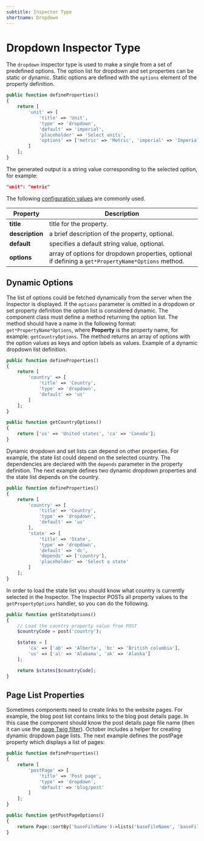 ```yaml
---
subtitle: Inspector Type
shortname: Dropdown
---
```

# Dropdown Inspector Type

The `dropdown` inspector type is used to make a single from a set of predefined options. The option list for dropdown and set properties can be static or dynamic. Static options are defined with the `options` element of the property definition.

```php
public function defineProperties()
{
    return [
        'unit' => [
            'title' => 'Unit',
            'type' => 'dropdown',
            'default' => 'imperial',
            'placeholder' => 'Select units',
            'options' => ['metric' => 'Metric', 'imperial' => 'Imperial']
        ]
    ];
}
```

The generated output is a string value corresponding to the selected option, for example:

```json
"unit": "metric"
```

The following [configuration values](../inspector-types.md) are commonly used.

Property | Description
------------- | -------------
**title** | title for the property.
**description** | a brief description of the property, optional.
**default** | specifies a default string value, optional.
**options** | array of options for dropdown properties, optional if defining a `get*PropertyName*Options` method.

## Dynamic Options

The list of options could be fetched dynamically from the server when the Inspector is displayed. If the `options` parameter is omitted in a dropdown or set property definition the option list is considered dynamic. The component class must define a method returning the option list. The method should have a name in the following format: `get*PropertyName*Options`, where **Property** is the property name, for example: `getCountryOptions`. The method returns an array of options with the option values as keys and option labels as values. Example of a dynamic dropdown list definition.

```php
public function defineProperties()
{
    return [
        'country' => [
            'title' => 'Country',
            'type' => 'dropdown',
            'default' => 'us'
        ]
    ];
}

public function getCountryOptions()
{
    return ['us' => 'United states', 'ca' => 'Canada'];
}
```

Dynamic dropdown and set lists can depend on other properties. For example, the state list could depend on the selected country. The dependencies are declared with the `depends` parameter in the property definition. The next example defines two dynamic dropdown properties and the state list depends on the country.

```php
public function defineProperties()
{
    return [
        'country' => [
            'title' => 'Country',
            'type' => 'dropdown',
            'default' => 'us'
        ],
        'state' => [
            'title' => 'State',
            'type' => 'dropdown',
            'default' => 'dc',
            'depends' => ['country'],
            'placeholder' => 'Select a state'
        ]
    ];
}
```

In order to load the state list you should know what country is currently selected in the Inspector. The Inspector POSTs all property values to the `getPropertyOptions` handler, so you can do the following.

```php
public function getStateOptions()
{
    // Load the country property value from POST
    $countryCode = post('country');

    $states = [
        'ca' => ['ab' => 'Alberta', 'bc' => 'British columbia'],
        'us' => ['al' => 'Alabama', 'ak' => 'Alaska']
    ];

    return $states[$countryCode];
}
```

## Page List Properties

Sometimes components need to create links to the website pages. For example, the blog post list contains links to the blog post details page. In this case the component should know the post details page file name (then it can use the [page Twig filter](../../markup/filter/page.md)). October includes a helper for creating dynamic dropdown page lists. The next example defines the postPage property which displays a list of pages:

```php
public function defineProperties()
{
    return [
        'postPage' => [
            'title' => 'Post page',
            'type' => 'dropdown',
            'default' => 'blog/post'
        ]
    ];
}

public function getPostPageOptions()
{
    return Page::sortBy('baseFileName')->lists('baseFileName', 'baseFileName');
}
```
